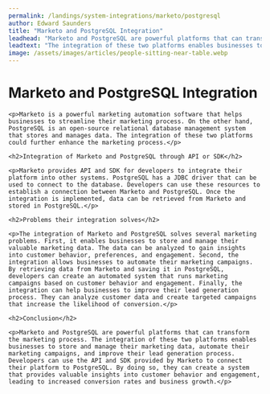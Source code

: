 ```yaml
---
permalink: /landings/system-integrations/marketo/postgresql
author: Edward Saunders
title: "Marketo and PostgreSQL Integration"
leadhead: "Marketo and PostgreSQL are powerful platforms that can transform the marketing process"
leadtext: "The integration of these two platforms enables businesses to store and manage their marketing data, automate their marketing campaigns, and improve their lead generation process. Developers can use the API and SDK provided by Marketo to connect their platform to PostgreSQL. By doing so, they can create a system that provides valuable insights into customer behavior and engagement, leading to increased conversion rates and business growth."
image: /assets/images/articles/people-sitting-near-table.webp
---
```

<div class="arttext">	<h1>Marketo and PostgreSQL Integration</h1>

	<p>Marketo is a powerful marketing automation software that helps businesses to streamline their marketing process. On the other hand, PostgreSQL is an open-source relational database management system that stores and manages data. The integration of these two platforms could further enhance the marketing process.</p>

	<h2>Integration of Marketo and PostgreSQL through API or SDK</h2>

	<p>Marketo provides API and SDK for developers to integrate their platform into other systems. PostgreSQL has a JDBC driver that can be used to connect to the database. Developers can use these resources to establish a connection between Marketo and PostgreSQL. Once the integration is implemented, data can be retrieved from Marketo and stored in PostgreSQL.</p>

	<h2>Problems their integration solves</h2>

	<p>The integration of Marketo and PostgreSQL solves several marketing problems. First, it enables businesses to store and manage their valuable marketing data. The data can be analyzed to gain insights into customer behavior, preferences, and engagement. Second, the integration allows businesses to automate their marketing campaigns. By retrieving data from Marketo and saving it in PostgreSQL, developers can create an automated system that runs marketing campaigns based on customer behavior and engagement. Finally, the integration can help businesses to improve their lead generation process. They can analyze customer data and create targeted campaigns that increase the likelihood of conversion.</p>

	<h2>Conclusion</h2>

	<p>Marketo and PostgreSQL are powerful platforms that can transform the marketing process. The integration of these two platforms enables businesses to store and manage their marketing data, automate their marketing campaigns, and improve their lead generation process. Developers can use the API and SDK provided by Marketo to connect their platform to PostgreSQL. By doing so, they can create a system that provides valuable insights into customer behavior and engagement, leading to increased conversion rates and business growth.</p>
</div>